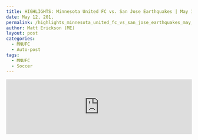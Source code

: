 ```yaml
---
title: HIGHLIGHTS: Minnesota United FC vs. San Jose Earthquakes | May 12, 2018,
date: May 12, 201,
permalink: /highlights_minnesota_united_fc_vs_san_jose_earthquakes_may_12_2018 
author: Matt Erickson (ME)
layout: post
categories:
  - MNUFC
  - Auto-post
tags:
  - MNUFC
  - Soccer
---
```

<div class='fluid-width-video-wrapper'><iframe width='100%' height='auto' frameborder='0' allowfullscreen src='https://www.mnufc.com/iframe-video?brightcove_id=5784092647001&brightcove_player_id=default&brightcove_account_id=5534894110001'></iframe></div>
